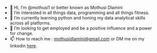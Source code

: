 - 👋 Hi, I’m @mothusi1 or better known as Mothusi Dlamini
- 👀 I’m interested in all things data, programming and all things fitness.
- 🌱 I’m currently learning python and honing my data analytical skills across all platforms.
- 💞️ I’m looking to get employed and be a positive influence and a power for change.
- 📫 How to reach me : mothusidlamini@gmail.com or DM me on my linkedin [here](https://www.linkedin.com/in/mothusi-dlamini-624bba69/).



<!---
mothusi1/mothusi1 is a ✨ special ✨ repository because its `README.md` (this file) appears on your GitHub profile.
You can click the Preview link to take a look at your changes.
--->
